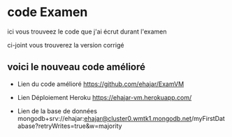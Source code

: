 # code Examen
ici vous trouveez le code que j'ai écrut durant l'examen


ci-joint vous trouverez la version corrigé 

## voici le nouveau code amélioré

- Lien du code amélioré https://github.com/ehajar/ExamVM

- Lien Déploiement Heroku
  https://ehajar-vm.herokuapp.com/

- Lien de la base de données
  mongodb+srv://ehajar:ehajar@cluster0.wmtk1.mongodb.net/myFirstDatabase?retryWrites=true&w=majority

